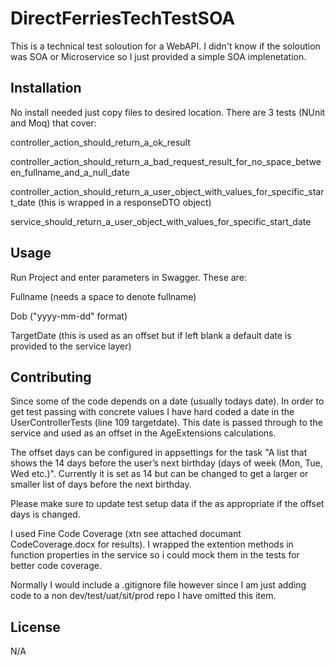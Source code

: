 # DirectFerriesTechTestSOA

This is a technical test soloution for a WebAPI. I didn't know if the soloution was SOA or Microservice so I just provided a simple SOA implenetation.

## Installation

No install needed just copy files to desired location. There are 3 tests (NUnit and Moq) that cover:

controller_action_should_return_a_ok_result

controller_action_should_return_a_bad_request_result_for_no_space_between_fullname_and_a_null_date

controller_action_should_return_a_user_object_with_values_for_specific_start_date (this is wrapped in a responseDTO object)

service_should_return_a_user_object_with_values_for_specific_start_date

## Usage

Run Project and enter parameters in Swagger. These are:

Fullname (needs a space to denote fullname)

Dob ("yyyy-mm-dd" format)

TargetDate (this is used as an offset but if left blank a default date is provided to the service layer)

## Contributing

Since some of the code depends on a date (usually todays date). In order to get test passing with concrete values I have hard coded a date in the UserControllerTests (line 109 targetdate). 
This date is passed through to the service and used as an offset in the AgeExtensions calculations.

The offset days can be configured in appsettings for the task "A list that shows the 14 days before the user’s next birthday (days of week (Mon, Tue, Wed etc.)".
Currently it is set as 14 but can be changed to get a larger or smaller list of days before the next birthday.

Please make sure to update test setup data if the as appropriate if the offset days is changed.

I used Fine Code Coverage (xtn see attached documant CodeCoverage.docx for results). I wrapped the extention methods in function properties in the service so i could mock them in the tests for better code coverage.

Normally I would include a .gitignore file however since I am just adding code to a non dev/test/uat/sit/prod repo I have omitted this item.

## License

N/A
